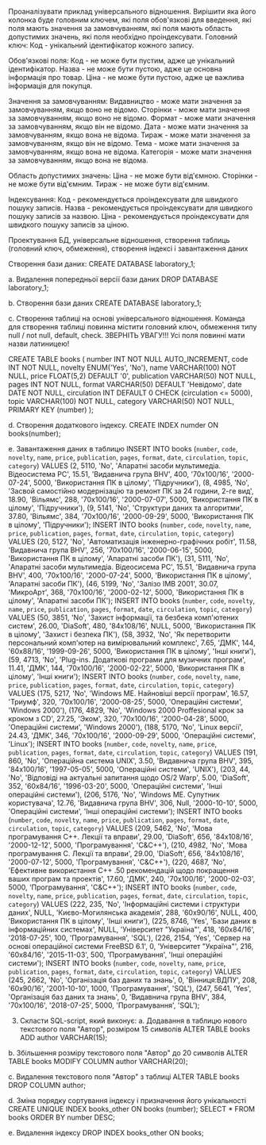 Проаналізувати приклад універсального відношення. Вирішити яка його колонка буде головним ключем, які поля обов'язкові для введення, які поля мають значення за замовчуванням, які поля мають область допустимих значень, які поля необхідно проіндексувати. 
Головний ключ:
Код - унікальний ідентифікатор кожного запису.

Обов'язкові поля:
Код - не може бути пустим, адже це унікальний ідентифікатор.
Назва - не може бути пустою, адже це основна інформація про товар.
Ціна - не може бути пустою, адже це важлива інформація для покупця.

Значення за замовчуванням:
Видавництво - може мати значення за замовчуванням, якщо воно не відомо.
Сторінки - може мати значення за замовчуванням, якщо воно не відомо.
Формат - може мати значення за замовчуванням, якщо він не відомо.
Дата - може мати значення за замовчуванням, якщо вона не відома.
Тираж - може мати значення за замовчуванням, якщо він не відомо.
Тема - може мати значення за замовчуванням, якщо вона не відома.
Категорія - може мати значення за замовчуванням, якщо вона не відома.

Область допустимих значень:
Ціна - не може бути від'ємною.
Сторінки - не може бути від'ємним.
Тираж - не може бути від'ємним.

Індексування:
Код - рекомендується проіндексувати для швидкого пошуку записів.
Назва - рекомендується проіндексувати для швидкого пошуку записів за назвою.
Ціна - рекомендується проіндексувати для швидкого пошуку записів за ціною.

Проектування БД, універсальне відношення, створення таблиць (головний ключ, обмеження), створення індексі і завантаження даних

Створення бази даних:
CREATE DATABASE laboratory_1;

a. Видалення попередньої версії бази даних
DROP DATABASE laboratory_1;

b. Створення бази даних
CREATE DATABASE laboratory_1;

c. Створення таблиці на основі універсального відношення. Команда для створення таблиці повинна містити головний ключ, обмеження
типу null / not null, default, check. ЗВЕРНІТЬ УВАГУ!!! Усі поля повинні мати назви латиницею!

CREATE TABLE books (
  number INT NOT NULL AUTO_INCREMENT,
  code INT NOT NULL,
  novelty ENUM('Yes', 'No'),
  name VARCHAR(100) NOT NULL,
  price FLOAT(5,2) DEFAULT '0',
  publication VARCHAR(50) NOT NULL,
  pages INT NOT NULL,
  format VARCHAR(50) DEFAULT 'Невідомо',
  date DATE NOT NULL,
  circulation INT DEFAULT 0 CHECK (circulation <= 5000),
  topic VARCHAR(100) NOT NULL,
  category VARCHAR(50) NOT NULL,
  PRIMARY KEY (number)
);


d. Створення додаткового індексу.
CREATE INDEX numder ON books(number);

e. Завантаження даних в таблицю
INSERT INTO books (`number`, `code`, `novelty`, `name`, `price`, `publication`, `pages`, `format`, `date`, `circulation`, `topic`, `category`) 
VALUES (2, 5110, 'No', 'Апаратні засоби мультимедіа. Відеосистема РС', 15.51, 'Видавнича група BHV', 400, '70x100/16', '2000-07-24', 5000, 'Використання ПК в цілому', 'Підручники'),
    (8, 4985, 'No', 'Засвой самостійно модернізацію та ремонт ПК за 24 години, 2-ге вид', 18.90, 'Вільямс', 288, '70x100/16', '2000-07-07', 5000, 'Використання ПК в цілому', 'Підручники'),
    (9, 5141, 'No', 'Структури даних та алгоритми', 37.80, 'Вільямс', 384, '70x100/16', '2000-09-29', 5000, 'Використання ПК в цілому', 'Підручники');
INSERT INTO books (`number`, `code`, `novelty`, `name`, `price`, `publication`, `pages`, `format`, `date`, `circulation`, `topic`, `category`) 
VALUES (20, 5127, 'No', 'Автоматизація інженерно-графічних робіт', 11.58, 'Видавнича група BHV', 256, '70x100/16', '2000-06-15', 5000, 'Використання ПК в цілому', 'Апаратні засоби ПК'),
    (31, 5111, 'No', 'Апаратні засоби мультимедіа. Відеосисема PC', 15.51, 'Видавнича група BHV', 400, '70x100/16', '2000-07-24', 5000, 'Використання ПК в цілому', 'Апаратні засоби ПК'),
    (46, 5199, 'No', 'Залізо IMB 2001', 30.07, 'МикроАрт', 368, '70x100/16', '2000-02-12', 5000, 'Використання ПК в цілому', 'Апаратні засоби ПК');
INSERT INTO books (`number`, `code`, `novelty`, `name`, `price`, `publication`, `pages`, `format`, `date`, `circulation`, `topic`, `category`) 
VALUES (50, 3851, 'No', 'Захист інформації, та безбека комп\'ютених систем', 26.00, 'DiaSoft', 480, '84x108/16', NULL, 5000, 'Використання ПК в цілому', 'Захист і безпека ПК'),
	(58, 3932, 'No', 'Як перетворити персональний комп\'ютер на вимірювальний комплекс', 7.65, 'ДМК', 144, '60x88/16', '1999-09-26', 5000, 'Використання ПК в цілому', 'Інші книги'),
	(59, 4713, 'No', 'Plug-ins. Додаткові програми для музичних програм', 11.41, 'ДМК', 144, '70x100/16', '2000-02-22', 5000, 'Використання ПК в цілому', 'Інші книги');
INSERT INTO books (`number`, `code`, `novelty`, `name`, `price`, `publication`, `pages`, `format`, `date`, `circulation`, `topic`, `category`) 
VALUES  (175, 5217, 'No', 'Windows ME. Найновіші версії програм', 16.57, 'Триумф', 320, '70x100/16', '2000-08-25', 5000, 'Операційні системи', 'Windows 2000'),
    (176, 4829, 'No', 'Windows 2000 Proffesional крок за кроком з CD', 27.25, 'Эком', 320, '70x100/16', '2000-04-28', 5000, 'Операційні системи', 'Windows 2000'),
    (188, 5170, 'No', 'Linux версії', 24.43, 'ДМК', 346, '70x100/16', '2000-09-29', 5000, 'Операційні системи', 'Linux');
INSERT INTO books (`number`, `code`, `novelty`, `name`, `price`, `publication`, `pages`, `format`, `date`, `circulation`, `topic`, `category`) 
VALUES (191, 860, 'No', 'Операційна система UNIX', 3.50, 'Видавнича група BHV', 395, '84x100/16', '1997-05-05', 5000, 'Операційні системи', 'UNIX'),
    (203, 44, 'No', 'Відповіді на актуальні запитання щодо OS/2 Warp', 5.00, 'DiaSoft', 352, '60x84/16', '1996-03-20', 5000, 'Операційні системи', 'Інші операційні системи'),
    (206, 5176, 'No', 'Windows ME. Супутник користувача', 12.76, 'Видавнича група BHV', 306, Null, '2000-10-10', 5000, 'Операційні системи', 'Інші операційні системи');
INSERT INTO books (`number`, `code`, `novelty`, `name`, `price`, `publication`, `pages`, `format`, `date`, `circulation`, `topic`, `category`) 
VALUES (209, 5462, 'No', 'Мова програмування С++. Лекції та вправи', 29.00, 'DiaSoft', 656, '84x108/16', '2000-12-12', 5000, 'Програмування', 'C&C++'),
    (210, 4982, 'No', 'Мова програмування С. Лекції та вправи', 29.00, 'DiaSoft', 656, '84x108/16', '2000-07-12', 5000, 'Програмування', 'C&C++'),
    (220, 4687, 'No', 'Ефективне використання C++ .50 рекомендацій щодо покращення ваших програм та проектів', 17.60, 'ДМК', 240, '70x100/16', '2000-02-03', 5000, 'Програмування', 'C&C++');
INSERT INTO books (`number`, `code`, `novelty`, `name`, `price`, `publication`, `pages`, `format`, `date`, `circulation`, `topic`, `category`) 
VALUES (222, 235, 'No', 'Інформаційні системи і структури даних', NULL, 'Києво-Могилянська академія', 288, '60x90/16', NULL, 400, 'Використання ПК в цілому', 'Інші книги'),
	(225, 8746, 'Yes', 'Бази даних в інформаційних системах', NULL, 'Університет "Україна"', 418, '60x84/16', '2018-07-25', 100, 'Програмування', 'SQL'),
    (226, 2154, 'Yes', 'Сервер на основі операційної системи FreeBSD 6.1', 0, 'Університет "Україна"', 216, '60x84/16', '2015-11-03', 500, 'Програмування', 'Інші операційні системи');
INSERT INTO books (`number`, `code`, `novelty`, `name`, `price`, `publication`, `pages`, `format`, `date`, `circulation`, `topic`, `category`) 
VALUES (245, 2662, 'No', 'Організація баз даних та знань', 0, 'Вінниця:ВДПУ', 208, '60x90/16', '2001-10-10', 1000, 'Програмування', 'SQL'),
    (247, 5641, 'Yes', 'Організація баз даних та знань', 0, 'Видавнича група BHV', 384, '70x100/16', '2018-07-25', 5000, 'Програмування', 'SQL');



3. Скласти SQL-script, який виконує:
a. Додавання в таблицю нового текстового поля "Автор", розміром 15 символів
ALTER TABLE books ADD author VARCHAR(15);

b. Збільшення розміру текстового поля "Автор" до 20 символів
ALTER TABLE books MODIFY COLUMN author VARCHAR(20);

c. Видалення текстового поля "Автор" з таблиці
ALTER TABLE books DROP COLUMN author;

d. Зміна порядку сортування індексу і призначення його унікальності
CREATE UNIQUE INDEX books_other ON books (number);
SELECT * FROM books ORDER BY number DESC;

e. Видалення індексу
DROP INDEX books_other ON books;

